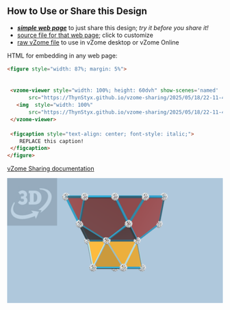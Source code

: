 
## How to Use or Share this Design

 - [***simple web page***](<https://ThynStyx.github.io/vzome-sharing/2025/05/18/22-11-49-Modules-H-Rotated-H-with-Module-C-Rotated-C/>) to just share this design; *try it before you share it!*
 - [source file for that web page](<https://github.com/ThynStyx/vzome-sharing/edit/main/2025/05/18/22-11-49-Modules-H-Rotated-H-with-Module-C-Rotated-C/index.md>); click to customize
 - [raw vZome file](<https://raw.githubusercontent.com/ThynStyx/vzome-sharing/main/2025/05/18/22-11-49-Modules-H-Rotated-H-with-Module-C-Rotated-C/Modules-H-Rotated-H-with-Module-C-Rotated-C.vZome>) to use in vZome desktop or vZome Online
 
 HTML for embedding in any web page:
 ```html
<figure style="width: 87%; margin: 5%">
  
  
  <vzome-viewer style="width: 100%; height: 60dvh" show-scenes='named'
        src="https://ThynStyx.github.io/vzome-sharing/2025/05/18/22-11-49-Modules-H-Rotated-H-with-Module-C-Rotated-C/Modules-H-Rotated-H-with-Module-C-Rotated-C.vZome" >
    <img  style="width: 100%"
        src="https://ThynStyx.github.io/vzome-sharing/2025/05/18/22-11-49-Modules-H-Rotated-H-with-Module-C-Rotated-C/Modules-H-Rotated-H-with-Module-C-Rotated-C.png" >
  </vzome-viewer>

  <figcaption style="text-align: center; font-style: italic;">
     REPLACE this caption!
  </figcaption>
</figure>

 ```

[vZome Sharing documentation](https://vzome.github.io/vzome/sharing.html#how-it-works)

![Image](<Modules-H-Rotated-H-with-Module-C-Rotated-C.png>)

